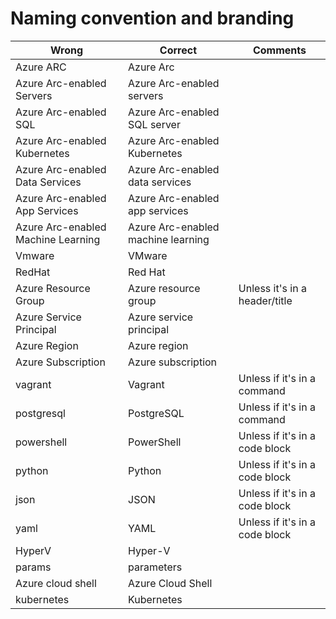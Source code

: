 # Naming convention and branding

| Wrong                              | Correct                            | Comments                       |
|------------------------------------|------------------------------------|--------------------------------|
| Azure ARC                          | Azure Arc                          |                                |
| Azure Arc-enabled Servers          | Azure Arc-enabled servers          |                                |
| Azure Arc-enabled SQL              | Azure Arc-enabled SQL server       |                                |
| Azure Arc-enabled Kubernetes       | Azure Arc-enabled Kubernetes       |                                |
| Azure Arc-enabled Data Services    | Azure Arc-enabled data services    |                                |
| Azure Arc-enabled App Services     | Azure Arc-enabled app services     |                                |
| Azure Arc-enabled Machine Learning | Azure Arc-enabled machine learning |                                |
| Vmware                             | VMware                             |                                |
| RedHat                             | Red Hat                            |                                |
| Azure Resource Group               | Azure resource group               | Unless it's in a header/title  |
| Azure Service Principal            | Azure service principal            |                                |
| Azure Region                       | Azure region                       |                                |
| Azure Subscription                 | Azure subscription                 |                                |
| vagrant                            | Vagrant                            | Unless if it's in a command    |
| postgresql                         | PostgreSQL                         | Unless if it's in a command    |
| powershell                         | PowerShell                         | Unless if it's in a code block |
| python                             | Python                             | Unless if it's in a code block |
| json                               | JSON                               | Unless if it's in a code block |
| yaml                               | YAML                               | Unless if it's in a code block |
| HyperV                             | Hyper-V                            |                                |
| params                             | parameters                         |                                |
| Azure cloud shell                  | Azure Cloud Shell                  |                                |
| kubernetes                         | Kubernetes                         |                                |
